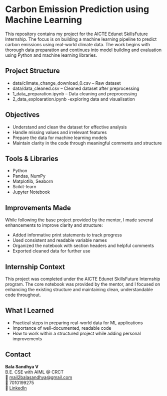 # Carbon Emission Prediction using Machine Learning

This repository contains my project for the AICTE Edunet SkillsFuture Internship. The focus is on building a machine learning pipeline to predict carbon emissions using real-world climate data. The work begins with thorough data preparation and continues into model building and evaluation using Python and machine learning libraries.

## Project Structure

- data/climate_change_download_0.csv – Raw dataset
- data/data_cleaned.csv – Cleaned dataset after preprocessing
- 1_data_preparation.ipynb – Data cleaning and preprocessing
- 2_data_exploaration.ipynb -exploring data and visualisation
## Objectives

- Understand and clean the dataset for effective analysis
- Handle missing values and irrelevant features
- Prepare the data for machine learning models
- Maintain clarity in the code through meaningful comments and structure

## Tools & Libraries

- Python
- Pandas, NumPy
- Matplotlib, Seaborn
- Scikit-learn
- Jupyter Notebook

## Improvements Made

While following the base project provided by the mentor, I made several enhancements to improve clarity and structure:
- Added informative print statements to track progress
- Used consistent and readable variable names
- Organized the notebook with section headers and helpful comments
- Exported cleaned data for further use

## Internship Context

This project was completed under the AICTE Edunet SkillsFuture Internship program. The core notebook was provided by the mentor, and I focused on enhancing the existing structure and maintaining clean, understandable code throughout.

## What I Learned

- Practical steps in preparing real-world data for ML applications
- Importance of well-documented, readable code
- How to work within a structured project while adding personal improvements

## Contact

**Bala Sandhya V**  
B.E. CSE with AIML @ CRCT  
📧 mail2balasandhya@gmail.com  
📱 7010199275  
🔗 [LinkedIn](https://www.linkedin.com/in/balasandhya-v-47aaa0318/)
